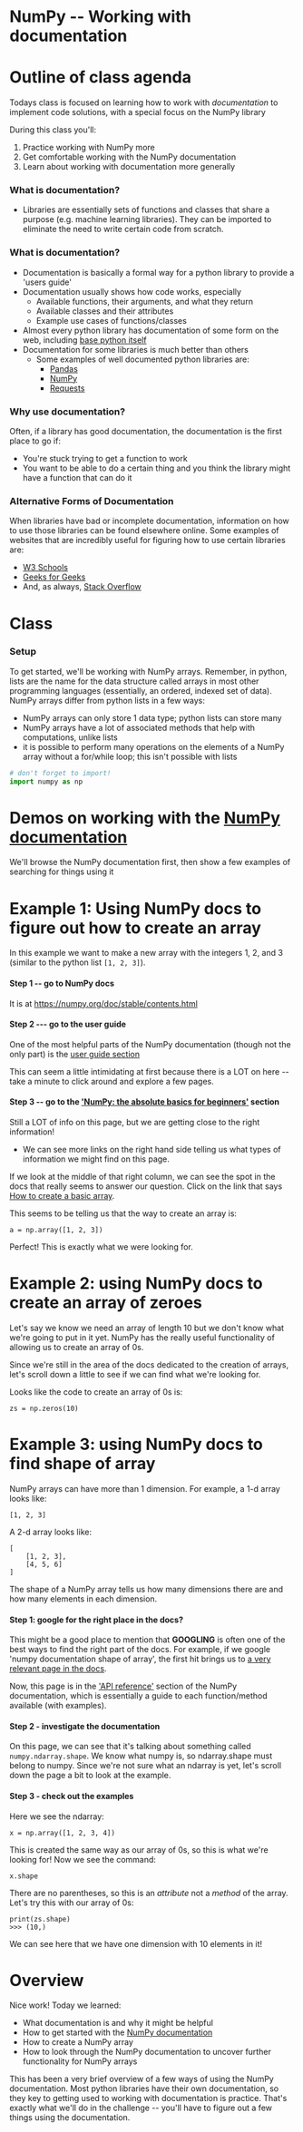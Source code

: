 # NumPy -- Working with documentation

# Outline of class agenda

Todays class is focused on learning how to work with *documentation* to implement code solutions, with a special focus on the NumPy library

During this class you'll:

1. Practice working with NumPy more
2. Get comfortable working with the NumPy documentation
3. Learn about working with documentation more generally


### What is documentation? 
* Libraries are essentially sets of functions and classes that share a purpose (e.g. machine learning libraries). They can be imported to eliminate the need to write certain code from scratch.

### What is documentation? 

* Documentation is basically a formal way for a python library to provide a 'users guide'
* Documentation usually shows how code works, especially
    * Available functions, their arguments, and what they return
    * Available classes and their attributes
    * Example use cases of functions/classes
* Almost every python library has documentation of some form on the web, including [base python itself](https://docs.python.org/3/)
* Documentation for some libraries is much better than others 
    * Some examples of well documented python libraries are:
        * [Pandas](https://pandas.pydata.org/docs/user_guide/index.html) 
        * [NumPy](https://numpy.org/doc/stable/contents.html) 
        * [Requests](https://requests.readthedocs.io/en/master/) 
    
    
### Why use documentation?

Often, if a library has good documentation, the documentation is the first place to go if:
* You're stuck trying to get a function to work
* You want to be able to do a certain thing and you think the library might have a function that can do it

### Alternative Forms of Documentation

When libraries have bad or incomplete documentation, information on how to use those libraries can be found elsewhere online. Some examples of websites that are incredibly useful for figuring how to use certain libraries are:
* [W3 Schools](https://www.w3schools.com/python/)
* [Geeks for Geeks](https://www.geeksforgeeks.org/python-programming-language/)
* And, as always, [Stack Overflow](https://stackoverflow.com/questions/tagged/python)


# Class


### Setup

To get started, we'll be working with NumPy arrays. Remember, in python, lists are the name for the data structure called arrays in most other programming languages (essentially, an ordered, indexed set of data). NumPy arrays differ from python lists in a few ways:
* NumPy arrays can only store 1 data type; python lists can store many
* NumPy arrays have a lot of associated methods that help with computations, unlike lists
* it is possible to perform many operations on the elements of a NumPy array without a for/while loop; this isn't possible with lists


```python
# don't forget to import! 
import numpy as np
```

# Demos on working with the [NumPy documentation](https://numpy.org/doc/stable/contents.html)

We'll browse the NumPy documentation first, then show a few examples of searching for things using it

# Example 1: Using NumPy docs to figure out how to create an array

In this example we want to make a new array with the integers 1, 2, and 3 (similar to the python list `[1, 2, 3]`).

#### Step 1 -- go to NumPy docs

It is at https://numpy.org/doc/stable/contents.html

#### Step 2 --- go to the user guide

One of the most helpful parts of the NumPy documentation (though not the only part) is the [user guide section](https://numpy.org/doc/stable/user/index.html)


This can seem a little intimidating at first because there is a LOT on here -- take a minute to click around and explore a few pages.

#### Step 3 -- go to the ['NumPy: the absolute basics for beginners'](https://numpy.org/doc/stable/user/absolute_beginners.html) section

Still a LOT of info on this page, but we are getting close to the right information! 
* We can see more links on the right hand side telling us what types of information we might find on this page.

If we look at the middle of that right column, we can see the spot in the docs that really seems to answer our question. Click on the link that says [How to create a basic array](https://numpy.org/doc/stable/user/absolute_beginners.html#how-to-create-a-basic-array).

This seems to be telling us that the way to create an array is:
```
a = np.array([1, 2, 3])
```

Perfect! This is exactly what we were looking for.

# Example 2: using NumPy docs to create an array of zeroes

Let's say we know we need an array of length 10 but we don't know what we're going to put in it yet. NumPy has the really useful functionality of allowing us to create an array of 0s. 

Since we're still in the area of the docs dedicated to the creation of arrays, let's scroll down a little to see if we can find what we're looking for. 

Looks like the code to create an array of 0s is:
```
zs = np.zeros(10)
```

# Example 3: using NumPy docs to find shape of array

NumPy arrays can have more than 1 dimension. For example, a 1-d array looks like:
```
[1, 2, 3]
```
A 2-d array looks like:
```
[ 
    [1, 2, 3],
    [4, 5, 6]
]
```

The shape of a NumPy array tells us how many dimensions there are and how many elements in each dimension. 


#### Step 1: google for the right place in the docs?
This might be a good place to mention that **GOOGLING** is often one of the best ways to find the right part of the docs. For example, if we google 'numpy documentation shape of array', the first hit brings us to [a very relevant page in the docs](https://numpy.org/doc/stable/reference/generated/numpy.ndarray.shape.html). 

Now, this page is in the ['API reference'](https://numpy.org/doc/stable/reference/index.html) section of the NumPy documentation, which is essentially a guide to each function/method available (with examples).


#### Step 2 - investigate the documentation

On this page, we can see that it's talking about something called `numpy.ndarray.shape`. We know what numpy is, so ndarray.shape must belong to numpy. Since we're not sure what an ndarray is yet, let's scroll down the page a bit to look at the example. 

#### Step 3 - check out the examples 

Here we see the ndarray:
```
x = np.array([1, 2, 3, 4])
```
This is created the same way as our array of 0s, so this is what we're looking for! Now we see the command:
```
x.shape
```
There are no parentheses, so this is an *attribute* not a *method* of the array. Let's try this with our array of 0s:
```
print(zs.shape)
>>> (10,)
```
We can see here that we have one dimension with 10 elements in it!


# Overview

Nice work! Today we learned:
* What documentation is and why it might be helpful
* How to get started with the [NumPy documentation](https://numpy.org/doc/stable/contents.html)
* How to create a NumPy array
* How to look through the NumPy documentation to uncover further functionality for NumPy arrays

This has been a very brief overview of a few ways of using the NumPy documentation. Most python libraries have their own documentation, so they key to getting used to working with documentation is practice. That's exactly what we'll do in the challenge -- you'll have to figure out a few things using the documentation.